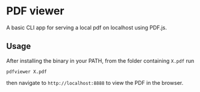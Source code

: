 # PDF viewer

A basic CLI app for serving a local pdf on localhost using PDF.js. 

## Usage 

After installing the binary in your PATH, from the folder containing `X.pdf` run 
```
pdfviewer X.pdf 
```
then navigate to `http://localhost:8888` to view the PDF in the browser. 
